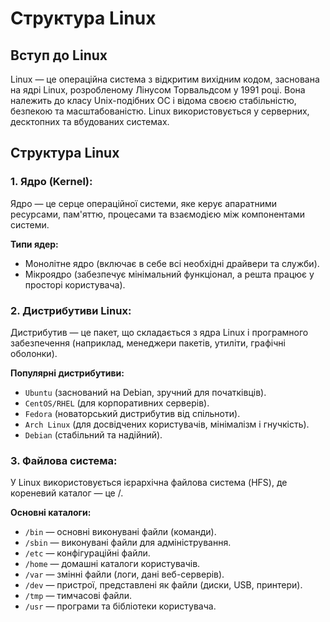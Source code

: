 # Структура Linux

## Вступ до Linux
Linux — це операційна система з відкритим вихідним кодом, заснована на ядрі Linux, розробленому Лінусом Торвальдсом у 1991 році. Вона належить до класу Unix-подібних ОС і відома своєю стабільністю, безпекою та масштабованістю. Linux використовується у серверних, десктопних та вбудованих системах.

## Структура Linux
### 1. Ядро (Kernel):
Ядро — це серце операційної системи, яке керує апаратними ресурсами, пам'яттю, процесами та взаємодією між компонентами системи.

**Типи ядер:**
- Монолітне ядро (включає в себе всі необхідні драйвери та служби).
- Мікроядро (забезпечує мінімальний функціонал, а решта працює у просторі користувача).

### 2. Дистрибутиви Linux:
Дистрибутив — це пакет, що складається з ядра Linux і програмного забезпечення (наприклад, менеджери пакетів, утиліти, графічні оболонки).

**Популярні дистрибутиви:**
- `Ubuntu` (заснований на Debian, зручний для початківців).
- `CentOS/RHEL` (для корпоративних серверів).
- `Fedora` (новаторський дистрибутив від спільноти).
- `Arch Linux` (для досвідчених користувачів, мінімалізм і гнучкість).
- `Debian` (стабільний та надійний).

### 3. Файлова система:
У Linux використовується ієрархічна файлова система (HFS), де кореневий каталог — це /.

**Основні каталоги:**
- `/bin` — основні виконувані файли (команди).
- `/sbin` — виконувані файли для адміністрування.
- `/etc` — конфігураційні файли.
- `/home` — домашні каталоги користувачів.
- `/var` — змінні файли (логи, дані веб-серверів).
- `/dev` — пристрої, представлені як файли (диски, USB, принтери).
- `/tmp` — тимчасові файли.
- `/usr` — програми та бібліотеки користувача.
